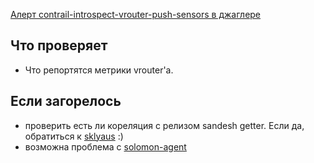 [Алерт contrail-introspect-vrouter-push-sensors в джаглере](https://juggler.yandex-team.ru/aggregate_checks/?query=service%3Dcontrail-snh-push-sensors)

## Что проверяет

- Что репортятся метрики vrouter'а.

## Если загорелось

- проверить есть ли кореляция с релизом sandesh getter. Если да, обратиться к [sklyaus](https://staff.yandex-team.ru/sklyaus) :)
- возможна проблема с [solomon-agent](https://wiki.yandex-team.ru/solomon/agent/troubleshooting/)
